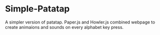 # Simple-Patatap
A simpler version of patatap.
Paper.js and Howler.js combined webpage to create animaions and sounds on every alphabet key press.
